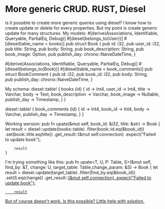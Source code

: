 
# More generic CRUD. RUST, Diesel

is it possible to create more generic queries using diesel?
I know how to create update or delete for every properties. But my point is create generic update for many structures.
My models:
#[derive(Associations, Identifiable, Queryable, PartialEq, Debug)]
#[diesel(belongs_to(User))]
#[diesel(table_name = books)]
pub struct Book {
    pub id: i32,
    pub user_id: i32,
    pub title: String,
    pub body: String,
    pub book_description: String,
    pub book_image: Option<String>,
    pub publish_day: chrono::NaiveDateTime,
}

#[derive(Associations, Identifiable, Queryable, PartialEq, Debug)]
#[diesel(belongs_to(Book))]
#[diesel(table_name = book_comments)]
pub struct BookComment {
    pub id: i32,
    pub book_id: i32,
    pub body: String,    
    pub publish_day: chrono::NaiveDateTime,
} 

My schema:
diesel::table! {
    books (id) {
        id -> Int4,
        user_id -> Int4,
        title -> Varchar,
        body -> Text,
        book_description -> Varchar,
        book_image -> Nullable<Varchar>,
        publish_day -> Timestamp,
    }
}

diesel::table! {
    book_comments (id) {
        id -> Int4,
        book_id -> Int4,
        body -> Varchar,
        publish_day -> Timestamp,
    }
}



Working wersion:
pub fn upate<T>(&mut self, book_id: &i32, title: &str) -> Book {
        let result = diesel::update(books::table)
            .filter(book::id.eq(&book_id))
            .set(book::title.eq(title))
            .get_result::<Book>(&mut self.connection)
            .expect("Failed to update book");

        result
    }
   

I'm trying something like this:
 pub fn upate<T, U, P: Table, S>(&mut self, find_by: &T, change: U, target_table: Table,change_param: &S) -> Book {
        let result = diesel::update(target_table)
            .filter(find_by.eq(&book_id))
            .set(S.eq(change))
            .get_result::<U>(&mut self.connection)
            .expect("Failed to update book");

        result

But of course doesn't work. Is this possible?
Little help with solution.

        